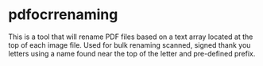 # pdfocrrenaming
This is a tool that will rename PDF files based on a text array located at the top of each image file. 
Used for bulk renaming scanned, signed thank you letters using a name found near the top of the letter and pre-defined prefix.
